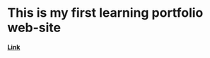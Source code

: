 # This is my first learning portfolio web-site
**[Link](https://ignatikvodichka.github.io/my-web-site/)**
